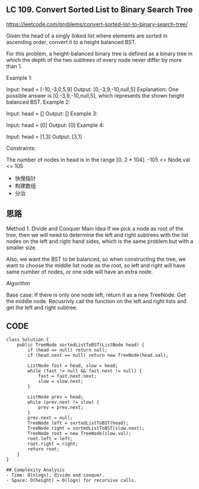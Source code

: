 
## LC 109. Convert Sorted List to Binary Search Tree
https://leetcode.com/problems/convert-sorted-list-to-binary-search-tree/

Given the head of a singly linked list where elements are sorted in ascending order, convert it to a height balanced BST.

For this problem, a height-balanced binary tree is defined as a binary tree in which the depth of the two subtrees of every node never differ by more than 1.

Example 1:

Input: head = [-10,-3,0,5,9] Output: [0,-3,9,-10,null,5] Explanation: One possible answer is [0,-3,9,-10,null,5], which represents the shown height balanced BST. Example 2:

Input: head = [] Output: [] Example 3:

Input: head = [0] Output: [0] Example 4:

Input: head = [1,3] Output: [3,1]

Constraints:

The number of nodes in head is in the range [0, 2 * 104]. -105 <= Node.val <= 105

- 快慢指针
- 构建数组
- 分治

## 思路
Method 1. Divide and Conquer
Main Idea
If we pick a node as root of the tree, then we will need to determine the left and right subtrees with the list nodes on the left and right hand sides, which is the same problem but with a smaller size.

Also, we want the BST to be balanced, so when constructing the tree, we want to choose the middle list node as the root, so left and right will have same number of nodes, or one side will have an extra node.

Algorithm

Base case: If there is only one node left, return it as a new TreeNode.
Get the middle node.
Recusrivly call the function on the left and right lists and get the left and right subtree.

## CODE
```
class Solution {
    public TreeNode sortedListToBST(ListNode head) {
        if (head == null) return null;
        if (head.next == null) return new TreeNode(head.val);
        
        ListNode fast = head, slow = head;
        while (fast != null && fast.next != null) {
            fast = fast.next.next;
            slow = slow.next;
        }
        
        ListNode prev = head;
        while (prev.next != slow) {
            prev = prev.next;
        }
        prev.next = null;
        TreeNode left = sortedListToBST(head);
        TreeNode right = sortedListToBST(slow.next);
        TreeNode root = new TreeNode(slow.val);
        root.left = left;
        root.right = right;
        return root;
    }
}

## Complexity Analysis
- Time: O(nlogn), divide and conquer.
- Space: O(height) = O(logn) for recursive calls.


```
